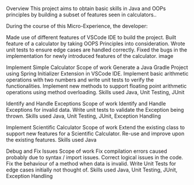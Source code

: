 Overview
This project aims to obtain basic skills in Java and OOPs principles by building a subset of features seen in calculators..

During the course of this Micro-Experience, the developer:

Made use of different features of VSCode IDE to build the project.
Built feature of a calculator by taking OOPS Principles into consideration.
Wrote unit tests to ensure edge cases are handled correctly.
Fixed the bugs in the implementation for newly introduced features of the calculator.
image

Implement Simple Calculator
Scope of work
Generate a Java Gradle Project using Spring Initializer Extension in VSCode IDE.
Implement basic arithmetic operations with two numbers and write unit tests to verify the functionalities.
Implement new methods to support floating point arithmetic operations using method overloading.
Skills used
Java, Unit Testing, JUnit

 

Identify and Handle Exceptions
Scope of work 
Identify and Handle Exceptions for invalid data.
Write unit tests to validate the Exception being thrown.
Skills used
Java, Unit Testing, JUnit, Exception Handling

 

Implement Scientific Calculator
Scope of work
Extend the existing class to support new features for a Scientific Calculator.
Re-use and improve upon the existing features.
Skills used
Java

Debug and Fix Issues
Scope of work
Fix compilation errors caused probably due to syntax / import issues.
Correct logical issues in the code.
Fix the behaviour of a method when data is invalid.
Write Unit Tests for edge cases initially not thought of. 
Skills used
Java, Unit Testing, JUnit, Exception Handling
